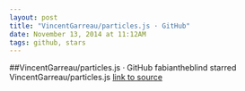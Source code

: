 ```yaml
---
layout: post
title: "VincentGarreau/particles.js · GitHub"
date: November 13, 2014 at 11:12AM
tags: github, stars
---
```

##VincentGarreau/particles.js · GitHub
fabiantheblind starred VincentGarreau/particles.js
[link to source](http://ift.tt/1zLh6VJ) 
